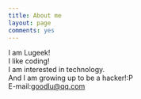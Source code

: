 ```yaml
---
title: About me
layout: page
comments: yes
---
```

  
I am Lugeek!  
I like coding!  
I am interested in technology.  
And I am growing up to be a hacker!:P  
E-mail:goodlu@qq.com  